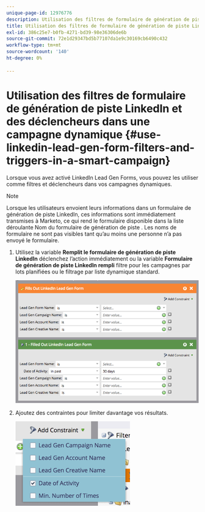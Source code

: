 ```yaml
---
unique-page-id: 12976776
description: Utilisation des filtres de formulaire de génération de piste LinkedIn et des déclencheurs dans une campagne dynamique - Documents Marketo - Documentation du produit
title: Utilisation des filtres de formulaire de génération de piste LinkedIn et des déclencheurs dans une campagne dynamique
exl-id: 386c25e7-b0fb-4271-bd39-98e36306de6b
source-git-commit: 72e1d29347bd5b77107da1e9c30169cb6490c432
workflow-type: tm+mt
source-wordcount: '140'
ht-degree: 0%

---
```


# Utilisation des filtres de formulaire de génération de piste LinkedIn et des déclencheurs dans une campagne dynamique {#use-linkedin-lead-gen-form-filters-and-triggers-in-a-smart-campaign}

Lorsque vous avez activé LinkedIn Lead Gen Forms, vous pouvez les utiliser comme filtres et déclencheurs dans vos campagnes dynamiques.

>[!NOTE]
>
>Lorsque les utilisateurs envoient leurs informations dans un formulaire de génération de piste LinkedIn, ces informations sont immédiatement transmises à Marketo, ce qui rend le formulaire disponible dans la liste déroulante Nom du formulaire de génération de piste . Les noms de formulaire ne sont pas visibles tant qu’au moins une personne n’a pas envoyé le formulaire.

1. Utilisez la variable **Remplit le formulaire de génération de piste LinkedIn** déclenchez l’action immédiatement ou la variable **Formulaire de génération de piste LinkedIn rempli** filtre pour les campagnes par lots planifiées ou le filtrage par liste dynamique standard.

   ![](assets/screen-shot-2017-03-29-at-2.38.03-pm.png)

1. Ajoutez des contraintes pour limiter davantage vos résultats.

   ![](assets/lead-gen-constraints.png)
